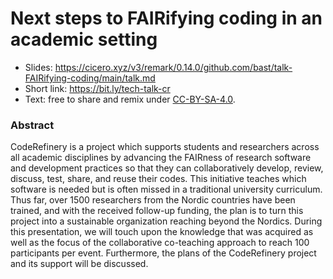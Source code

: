 # Next steps to FAIRifying coding in an academic setting

- Slides: https://cicero.xyz/v3/remark/0.14.0/github.com/bast/talk-FAIRifying-coding/main/talk.md
- Short link: https://bit.ly/tech-talk-cr
- Text: free to share and remix under [CC-BY-SA-4.0](LICENSE).


### Abstract

CodeRefinery is a project which supports students and researchers across all
academic disciplines by advancing the FAIRness of research software and
development practices so that they can collaboratively develop, review,
discuss, test, share, and reuse their codes. This initiative teaches which
software is needed but is often missed in a traditional university curriculum.
Thus far, over 1500 researchers from the Nordic countries have been trained,
and with the received follow-up funding, the plan is to turn this project into
a sustainable organization reaching beyond the Nordics. During this
presentation, we will touch upon the knowledge that was acquired as well as the
focus of the collaborative co-teaching approach to reach 100 participants per
event. Furthermore, the plans of the CodeRefinery project and its support will
be discussed.

